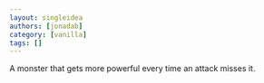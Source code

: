 ```yaml
---
layout: singleidea
authors: [jonadab]
category: [vanilla]
tags: []
---
```

A monster that gets more powerful every time an attack misses it.
